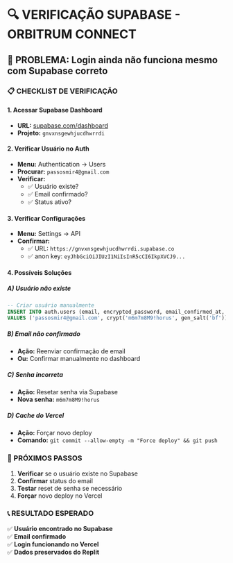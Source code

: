 # 🔍 VERIFICAÇÃO SUPABASE - ORBITRUM CONNECT

## 🚨 PROBLEMA: Login ainda não funciona mesmo com Supabase correto

### 📋 CHECKLIST DE VERIFICAÇÃO

#### 1. Acessar Supabase Dashboard
- **URL:** [supabase.com/dashboard](https://supabase.com/dashboard)
- **Projeto:** `gnvxnsgewhjucdhwrrdi`

#### 2. Verificar Usuário no Auth
- **Menu:** Authentication → Users
- **Procurar:** `passosmir4@gmail.com`
- **Verificar:**
  - ✅ Usuário existe?
  - ✅ Email confirmado?
  - ✅ Status ativo?

#### 3. Verificar Configurações
- **Menu:** Settings → API
- **Confirmar:**
  - ✅ URL: `https://gnvxnsgewhjucdhwrrdi.supabase.co`
  - ✅ anon key: `eyJhbGciOiJIUzI1NiIsInR5cCI6IkpXVCJ9...`

#### 4. Possíveis Soluções

##### A) Usuário não existe
```sql
-- Criar usuário manualmente
INSERT INTO auth.users (email, encrypted_password, email_confirmed_at, created_at)
VALUES ('passosmir4@gmail.com', crypt('m6m7m8M9!horus', gen_salt('bf')), now(), now());
```

##### B) Email não confirmado
- **Ação:** Reenviar confirmação de email
- **Ou:** Confirmar manualmente no dashboard

##### C) Senha incorreta
- **Ação:** Resetar senha via Supabase
- **Nova senha:** `m6m7m8M9!horus`

##### D) Cache do Vercel
- **Ação:** Forçar novo deploy
- **Comando:** `git commit --allow-empty -m "Force deploy" && git push`

### 🔧 PRÓXIMOS PASSOS

1. **Verificar** se o usuário existe no Supabase
2. **Confirmar** status do email
3. **Testar** reset de senha se necessário
4. **Forçar** novo deploy no Vercel

### 📞 RESULTADO ESPERADO

✅ **Usuário encontrado no Supabase**  
✅ **Email confirmado**  
✅ **Login funcionando no Vercel**  
✅ **Dados preservados do Replit** 